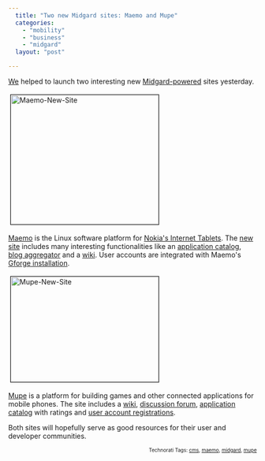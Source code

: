 ```yaml
---
  title: "Two new Midgard sites: Maemo and Mupe"
  categories: 
    - "mobility"
    - "business"
    - "midgard"
  layout: "post"

---
```

<a href="http://www.nemein.com/">We</a> helped to launch two interesting new <a href="http://www.midgard-project.org/">Midgard-powered</a> sites yesterday.

<img src="http://bergie.iki.fi/midcom-serveattachmentguid-64dfda28fb0311db990ce3d7096311041104/maemo-new-site.jpg" height="263" width="300" border="1" hspace="4" vspace="4" alt="Maemo-New-Site" /><span style="font-size:0pt;">

</span><a href="http://maemo.org/">Maemo</a> is the Linux software platform for <a href="http://www.nokiausa.com/internettablet">Nokia's Internet Tablets</a>. The <a href="http://maemo.org/news/view/new_maemo_website-and_this_is_just_the_beginning.html">new site</a> includes many interesting functionalities like an <a href="http://maemo.org/downloads/">application catalog</a>, <a href="http://maemo.org/news/planet-maemo/">blog aggregator</a> and a <a href="http://maemo.org/community/wiki/">wiki</a>. User accounts are integrated with Maemo's <a href="http://garage.maemo.org/">Gforge installation</a>.

<img src="http://bergie.iki.fi/midcom-serveattachmentguid-6a63fc5efb0311db990ce3d7096311041104/mupe-new-site.jpg" height="214" width="300" border="1" hspace="4" vspace="4" alt="Mupe-New-Site" /><span style="font-size:0pt;">

</span><a href="http://www.mupe.net/">Mupe</a> is a platform for building games and other connected applications for mobile phones. The site includes a <a href="http://www.mupe.net/wiki/">wiki</a>, <a href="http://www.mupe.net/forum/">discussion forum</a>, <a href="http://www.mupe.net/applications/">application catalog</a> with ratings and <a href="http://www.mupe.net/mymupe/register/user.html">user account registrations</a>.

Both sites will hopefully serve as good resources for their user and developer communities.
<!-- technorati tags start --><p style="text-align:right;font-size:10px;">Technorati Tags: <a href="http://www.technorati.com/tag/cms" rel="tag">cms</a>, <a href="http://www.technorati.com/tag/maemo" rel="tag">maemo</a>, <a href="http://www.technorati.com/tag/midgard" rel="tag">midgard</a>, <a href="http://www.technorati.com/tag/mupe" rel="tag">mupe</a></p><!-- technorati tags end -->